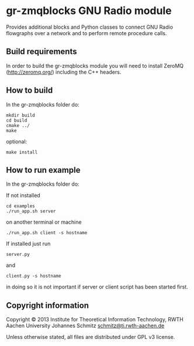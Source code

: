 gr-zmqblocks GNU Radio module
=============================
Provides additional blocks and Python classes to connect GNU Radio flowgraphs
over a network and to perform remote procedure calls.

Build requirements
------------------
In order to build the gr-zmqblocks module you will need to install ZeroMQ
(http://zeromq.org/) including the C++ headers.

How to build
------------
In the gr-zmqblocks folder do:

    mkdir build
    cd build
    cmake ../
    make

optional:

    make install

How to run example
------------------
In the gr-zmqblocks folder do:

If not installed

    cd examples
    ./run_app.sh server

on another terminal or machine

    ./run_app.sh client -s hostname

If installed just run

    server.py

and

    client.py -s hostname

in doing so it is not important if server or client script has been started
first.

Copyright information
------------------
Copyright © 2013 Institute for Theoretical Information Technology,
                 RWTH Aachen University
Johannes Schmitz <schmitz@ti.rwth-aachen.de>

Unless otherwise stated, all files are distributed under GPL v3 license.
